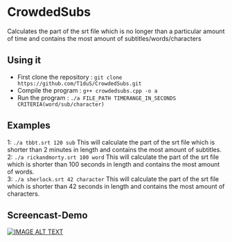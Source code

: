 # CrowdedSubs
Calculates the part of the srt file which is no longer than a particular amount of time and contains the most amount of subtitles/words/characters

## Using it
* First clone the repository : `git clone https://github.com/T1duS/CrowdedSubs.git`
* Compile the program : `g++ crowdedsubs.cpp -o a`
* Run the program : `./a FILE_PATH TIMERANGE_IN_SECONDS CRITERIA(word/sub/character)`
## Examples
1: `./a tbbt.srt 120 sub` This will calculate the part of the srt file which is shorter than 2 minutes in length and contains the most amount of subtitles. <br>
2: `./a rickandmorty.srt 100 word` This will calculate the part of the srt file which is shorter than 100 seconds in length and contains the most amount of words. <br>
3: `./a sherlock.srt 42 character` This will calculate the part of the srt file which is shorter than 42 seconds in length and contains the most amount of characters. <br>

## Screencast-Demo
[![IMAGE ALT TEXT](http://img.youtube.com/vi/UDrKWUs3NHw/0.jpg)](http://www.youtube.com/watch?v=UDrKWUs3NHw "Crowded Subs : Demo")
